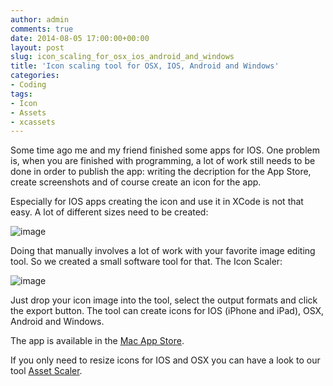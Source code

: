 ```yaml
---
author: admin
comments: true
date: 2014-08-05 17:00:00+00:00
layout: post
slug: icon_scaling_for_osx_ios_android_and_windows
title: 'Icon scaling tool for OSX, IOS, Android and Windows'
categories:
- Coding
tags:
- Icon
- Assets
- xcassets
---
```


Some time ago me and my friend finished some apps for IOS. One problem is, when you are finished with programming, a lot of work still needs to be done in order to publish the app: writing the decription for the App Store, create screenshots and of course create an icon for the app.

Especially for IOS apps creating the icon and use it in XCode is not that easy. A lot of different sizes need to be created:

![image](https://andydunkel.net/assets/uploads/2014/08/icon1.png)

Doing that manually involves a lot of work with your favorite image editing tool. So we created a small software tool for that. The Icon Scaler:

![image](https://andydunkel.net/assets/uploads/2014/08/icon2.png)

Just drop your icon image into the tool, select the output formats and click the export button. The tool can create icons for IOS (iPhone and iPad), OSX, Android and Windows.

The app is available in the [Mac App Store](https://itunes.apple.com/WebObjects/MZStore.woa/wa/viewSoftware?id=866537106). 

If you only need to resize icons for IOS and OSX you can have a look to our tool [Asset Scaler](https://itunes.apple.com/de/app/asset-scaler/id901167651?mt=12).

